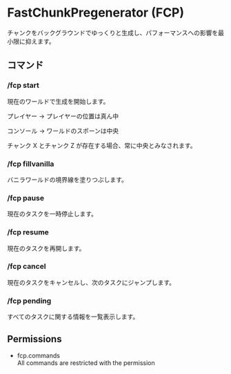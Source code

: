 # FastChunkPregenerator (FCP)

チャンクをバックグラウンドでゆっくりと生成し、パフォーマンスへの影響を最小限に抑えます。

## コマンド

### /fcp start

現在のワールドで生成を開始します。

プレイヤー -> プレイヤーの位置は真ん中

コンソール -> ワールドのスポーンは中央

チャンク X とチャンク Z が存在する場合、常に中央とみなされます。

### /fcp fillvanilla

バニラワールドの境界線を塗りつぶします。

### /fcp pause

現在のタスクを一時停止します。

### /fcp resume

現在のタスクを再開します。

### /fcp cancel

現在のタスクをキャンセルし、次のタスクにジャンプします。

### /fcp pending

すべてのタスクに関する情報を一覧表示します。

## Permissions

- fcp.commands
  <br>
  All commands are restricted with the permission
